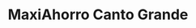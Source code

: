 ---
title: "MaxiAhorro Canto Grande"
url: /san-juan-de-lurigancho/maxiahorro-canto-grande/
shop: supermercado
---